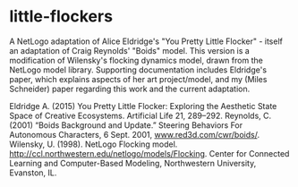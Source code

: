 # little-flockers
A NetLogo adaptation of Alice Eldridge's "You Pretty Little Flocker" - itself an adaptation of Craig Reynolds' "Boids" model. This version is a modification of Wilensky's flocking dynamics model, drawn from the NetLogo model library. Supporting documentation includes Eldridge's paper, which explains aspects of her art project/model, and my (Miles Schneider) paper regarding this work and the current adaptation.


Eldridge A. (2015) You Pretty Little Flocker: Exploring the Aesthetic State Space of Creative Ecosystems. Artificial Life 21, 289–292.
Reynolds, C. (2001) “Boids Background and Update.” Steering Behaviors For Autonomous Characters, 6 Sept. 2001, www.red3d.com/cwr/boids/.
Wilensky, U. (1998). NetLogo Flocking model. http://ccl.northwestern.edu/netlogo/models/Flocking. Center for Connected Learning and Computer-Based Modeling, Northwestern University, Evanston, IL.

